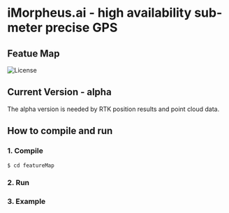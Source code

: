 # iMorpheus.ai - high availability sub-meter precise GPS
## Featue Map
![License](https://img.shields.io/badge/License-Apache2.0-blue.svg)

## Current Version - alpha
The alpha version is needed by RTK position results and point cloud data.<br/>

## How to compile and run
### 1. Compile
```
$ cd featureMap
```
### 2. Run


### 3. Example